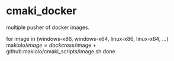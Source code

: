 # cmaki_docker

multiple pusher of docker images.

for image in (windows-x86, windows-x64, linux-x86, linux-x64, ...)
  makiolo/$image = dockcross/$image + github:makiolo/cmaki_scripts/image.sh
done
